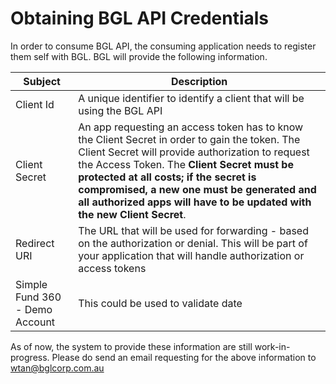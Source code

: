 # Obtaining BGL API Credentials

In order to consume BGL API, the consuming application needs to register them self with BGL.  BGL will provide the following information.


| Subject       | Description |
| --            | -- |
| Client Id     | A unique identifier to identify a client that will be using the BGL API |
| Client Secret | An app requesting an access token has to know the Client Secret in order to gain the token. The Client Secret will provide authorization to request the Access Token.  The **Client Secret must be protected at all costs; if the secret is compromised, a new one must be generated and all authorized apps will have to be updated with the new Client Secret**.|
| Redirect URI  | The URL that will be used for forwarding - based on the authorization or denial.  This will be part of your application that will handle authorization or access tokens |
| Simple Fund 360 - Demo Account | This could be used to validate date |


As of now, the system to provide these information are still work-in-progress.  Please do send an email requesting for the above information to wtan@bglcorp.com.au
